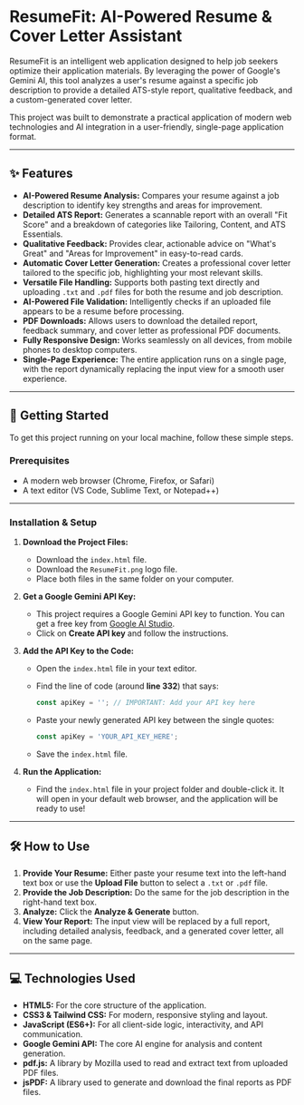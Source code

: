 

# ResumeFit: AI-Powered Resume & Cover Letter Assistant

ResumeFit is an intelligent web application designed to help job seekers optimize their application materials. By leveraging the power of Google's Gemini AI, this tool analyzes a user's resume against a specific job description to provide a detailed ATS-style report, qualitative feedback, and a custom-generated cover letter.

This project was built to demonstrate a practical application of modern web technologies and AI integration in a user-friendly, single-page application format.

---

## ✨ Features

* **AI-Powered Resume Analysis:** Compares your resume against a job description to identify key strengths and areas for improvement.
* **Detailed ATS Report:** Generates a scannable report with an overall "Fit Score" and a breakdown of categories like Tailoring, Content, and ATS Essentials.
* **Qualitative Feedback:** Provides clear, actionable advice on "What's Great" and "Areas for Improvement" in easy-to-read cards.
* **Automatic Cover Letter Generation:** Creates a professional cover letter tailored to the specific job, highlighting your most relevant skills.
* **Versatile File Handling:** Supports both pasting text directly and uploading `.txt` and `.pdf` files for both the resume and job description.
* **AI-Powered File Validation:** Intelligently checks if an uploaded file appears to be a resume before processing.
* **PDF Downloads:** Allows users to download the detailed report, feedback summary, and cover letter as professional PDF documents.
* **Fully Responsive Design:** Works seamlessly on all devices, from mobile phones to desktop computers.
* **Single-Page Experience:** The entire application runs on a single page, with the report dynamically replacing the input view for a smooth user experience.

---

## 🚀 Getting Started

To get this project running on your local machine, follow these simple steps.

### Prerequisites

* A modern web browser (Chrome, Firefox, or Safari)
* A text editor (VS Code, Sublime Text, or Notepad++)

---

### Installation & Setup

1. **Download the Project Files:**

   * Download the `index.html` file.
   * Download the `ResumeFit.png` logo file.
   * Place both files in the same folder on your computer.

2. **Get a Google Gemini API Key:**

   * This project requires a Google Gemini API key to function. You can get a free key from [Google AI Studio](https://aistudio.google.com/).
   * Click on **Create API key** and follow the instructions.

3. **Add the API Key to the Code:**

   * Open the `index.html` file in your text editor.
   * Find the line of code (around **line 332**) that says:

     ```javascript
     const apiKey = ''; // IMPORTANT: Add your API key here
     ```
   * Paste your newly generated API key between the single quotes:

     ```javascript
     const apiKey = 'YOUR_API_KEY_HERE';
     ```
   * Save the `index.html` file.

4. **Run the Application:**

   * Find the `index.html` file in your project folder and double-click it.
     It will open in your default web browser, and the application will be ready to use!

---

## 🛠️ How to Use

1. **Provide Your Resume:** Either paste your resume text into the left-hand text box or use the **Upload File** button to select a `.txt` or `.pdf` file.
2. **Provide the Job Description:** Do the same for the job description in the right-hand text box.
3. **Analyze:** Click the **Analyze & Generate** button.
4. **View Your Report:** The input view will be replaced by a full report, including detailed analysis, feedback, and a generated cover letter, all on the same page.

---

## 💻 Technologies Used

* **HTML5:** For the core structure of the application.
* **CSS3 & Tailwind CSS:** For modern, responsive styling and layout.
* **JavaScript (ES6+):** For all client-side logic, interactivity, and API communication.
* **Google Gemini API:** The core AI engine for analysis and content generation.
* **pdf.js:** A library by Mozilla used to read and extract text from uploaded PDF files.
* **jsPDF:** A library used to generate and download the final reports as PDF files.


